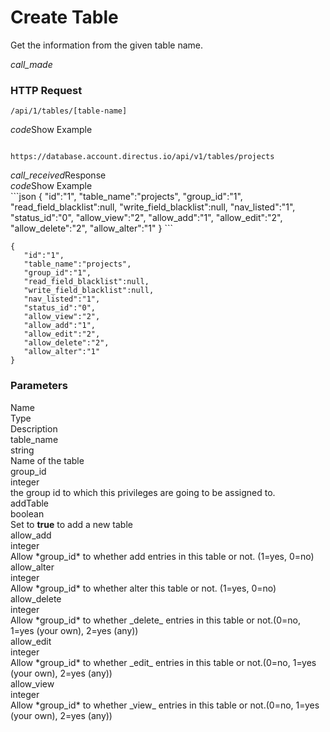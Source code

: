 # Create Table

Get the information from the given table name.

<i class="material-icons text-align">call_made</i> <h3>HTTP Request</h3>

```
/api/1/tables/[table-name]
```

<div class="text-xs blue-text margin-bottom-xs toggle-element block" data-element="rows-request-example"><i class="material-icons text-align">code</i>Show Example</div>
<pre id="rows-request-example" class="block hide"><code class="">
https://database.account.directus.io/api/v1/tables/projects
</code></pre>


<div class="text-md gray-text text-thin margin-bottom-xs margin-top-xl"><i class="material-icons text-align">call_received</i>Response</div>

<div class="text-xs blue-text margin-bottom-xs toggle-element block" data-element="create-table-response-example"><i class="material-icons text-align">code</i>Show Example</div>
```json
{
   "id":"1",
   "table_name":"projects",
   "group_id":"1",
   "read_field_blacklist":null,
   "write_field_blacklist":null,
   "nav_listed":"1",
   "status_id":"0",
   "allow_view":"2",
   "allow_add":"1",
   "allow_edit":"2",
   "allow_delete":"2",
   "allow_alter":"1"
}
```

<pre id="create-table-response-example" class="block hide"><code class="json">{
   "id":"1",
   "table_name":"projects",
   "group_id":"1",
   "read_field_blacklist":null,
   "write_field_blacklist":null,
   "nav_listed":"1",
   "status_id":"0",
   "allow_view":"2",
   "allow_add":"1",
   "allow_edit":"2",
   "allow_delete":"2",
   "allow_alter":"1"
}</code></pre>

### Parameters

<div class="docs-header dark-gray-text text-xs">
  <div class="docs-name">Name</div>
  <div class="docs-type">Type</div>
  <div class="docs-description">Description</div>
</div>

<div class="docs-item">
  <div class="docs-name">table_name</div>
  <div class="docs-type gray-text">string</div>
  <div class="docs-description gray-text">Name of the table</div>
</div>
<div class="docs-item">
  <div class="docs-name">group_id</div>
  <div class="docs-type gray-text">integer</div>
  <div class="docs-description gray-text">the group id to which this privileges are going to be assigned to.</div>
</div>
<div class="docs-item">
  <div class="docs-name">addTable</div>
  <div class="docs-type gray-text">boolean</div>
  <div class="docs-description gray-text">Set to <b>true</b> to add a new table</div>
</div>
<div class="docs-item">
  <div class="docs-name">allow_add</div>
  <div class="docs-type gray-text">integer</div>
  <div class="docs-description gray-text">Allow *group_id* to whether add entries in this table or not. (1=yes, 0=no)</div>
</div>
<div class="docs-item">
  <div class="docs-name">allow_alter</div>
  <div class="docs-type gray-text">integer</div>
  <div class="docs-description gray-text">Allow *group_id* to whether alter this table or not. (1=yes, 0=no)</div>
</div>
<div class="docs-item">
  <div class="docs-name">allow_delete</div>
  <div class="docs-type gray-text">integer</div>
  <div class="docs-description gray-text">Allow *group_id* to whether _delete_ entries in this table or not.(0=no, 1=yes (your own), 2=yes (any))</div>
</div>

<div class="docs-item">
  <div class="docs-name">allow_edit</div>
  <div class="docs-type gray-text">integer</div>
  <div class="docs-description gray-text">Allow *group_id* to whether _edit_ entries in this table or not.(0=no, 1=yes (your own), 2=yes (any))</div>
</div>

<div class="docs-item">
  <div class="docs-name">allow_view</div>
  <div class="docs-type gray-text">integer</div>
  <div class="docs-description gray-text">Allow *group_id* to whether _view_ entries in this table or not.(0=no, 1=yes (your own), 2=yes (any))</div>
</div>